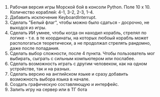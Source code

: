 1. Рабочая версия игры Морской бой в консоли Python. Поле 10 х 10. Количество кораблей: 4-1, 3-2, 2-3, 1-4. 
2. Дабавить исключение KeyboardInterrupt. 
3. Сделать "Белый флаг", чтобы можно было сдаться - досрочно, не выходся из игры. 
4. Сделать ИИ умнее, чтобы когда он находил корабль, стрелял по логике - т.е. в те координаты, на которых любоый корабль может распологаться теоретически, а не продолжал стрелять рандомно, даже после попадания. 
5. Сделать выбор сложности, после 4 пункта. Чтобы пользователь мог выбирать, сыграть с сильным компьютером или послабее. 
6. Сделать возможность играть с другим человеком, как на одном устройстве, так и на разных. 
7. Сделать версию на английском языке и сразу добавить возможность выбора языка в начале. 
8. Создать графическую составляющую и интерфейс. 
9. Залить игру на сервер или в ТГ бота
